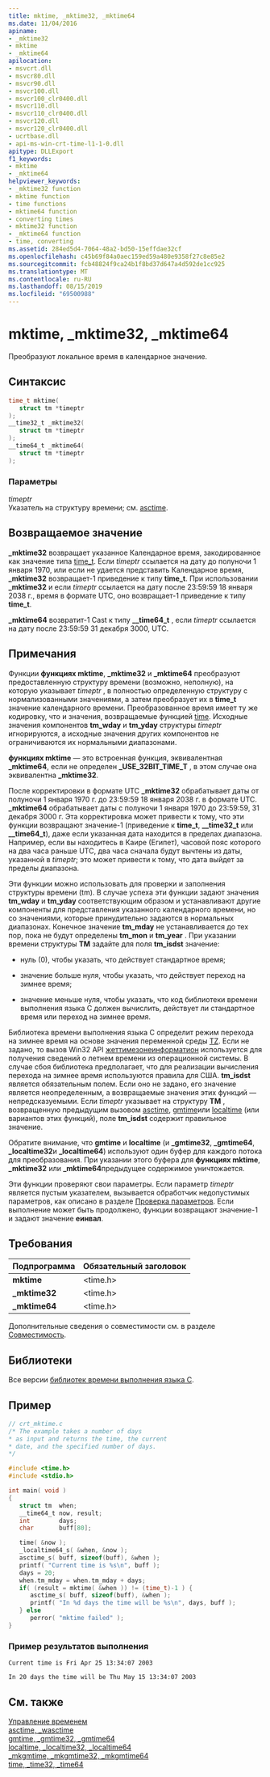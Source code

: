 ```yaml
---
title: mktime, _mktime32, _mktime64
ms.date: 11/04/2016
apiname:
- _mktime32
- mktime
- _mktime64
apilocation:
- msvcrt.dll
- msvcr80.dll
- msvcr90.dll
- msvcr100.dll
- msvcr100_clr0400.dll
- msvcr110.dll
- msvcr110_clr0400.dll
- msvcr120.dll
- msvcr120_clr0400.dll
- ucrtbase.dll
- api-ms-win-crt-time-l1-1-0.dll
apitype: DLLExport
f1_keywords:
- mktime
- _mktime64
helpviewer_keywords:
- _mktime32 function
- mktime function
- time functions
- mktime64 function
- converting times
- mktime32 function
- _mktime64 function
- time, converting
ms.assetid: 284ed5d4-7064-48a2-bd50-15effdae32cf
ms.openlocfilehash: c45b69f84a0aec159ed59a480e9358f27c8e85e2
ms.sourcegitcommit: fcb48824f9ca24b1f8bd37d647a4d592de1cc925
ms.translationtype: MT
ms.contentlocale: ru-RU
ms.lasthandoff: 08/15/2019
ms.locfileid: "69500988"
---
```

# <a name="mktime-_mktime32-_mktime64"></a>mktime, _mktime32, _mktime64

Преобразуют локальное время в календарное значение.

## <a name="syntax"></a>Синтаксис

```C
time_t mktime(
   struct tm *timeptr
);
__time32_t _mktime32(
   struct tm *timeptr
);
__time64_t _mktime64(
   struct tm *timeptr
);
```

### <a name="parameters"></a>Параметры

*timeptr*<br/>
Указатель на структуру времени; см. [asctime](asctime-wasctime.md).

## <a name="return-value"></a>Возвращаемое значение

**_mktime32** возвращает указанное Календарное время, закодированное как значение типа [time_t](../../c-runtime-library/standard-types.md). Если *timeptr* ссылается на дату до полуночи 1 января 1970, или если не удается представить Календарное время, **_mktime32** возвращает-1 приведение к типу **time_t**. При использовании **_mktime32** и если *timeptr* ссылается на дату после 23:59:59 18 января 2038 г., время в формате UTC, оно возвращает-1 приведение к типу **time_t**.

**_mktime64** возвратит-1 Cast к типу **__time64_t** , если *timeptr* ссылается на дату после 23:59:59 31 декабря 3000, UTC.

## <a name="remarks"></a>Примечания

Функции **функциях mktime**, **_mktime32** и **_mktime64** преобразуют предоставленную структуру времени (возможно, неполную), на которую указывает *timeptr* , в полностью определенную структуру с нормализованными значениями, а затем преобразует их в **time_t** значение календарного времени. Преобразованное время имеет ту же кодировку, что и значения, возвращаемые функцией [time](time-time32-time64.md). Исходные значения компонентов **tm_wday** и **tm_yday** структуры *timeptr* игнорируются, а исходные значения других компонентов не ограничиваются их нормальными диапазонами.

**функциях mktime** — это встроенная функция, эквивалентная **_mktime64**, если не определен **_USE_32BIT_TIME_T** , в этом случае она эквивалентна **_mktime32**.

После корректировки в формате UTC **_mktime32** обрабатывает даты от полуночи 1 января 1970 г. до 23:59:59 18 января 2038 г. в формате UTC. **_mktime64** обрабатывает даты с полуночи 1 января 1970 до 23:59:59, 31 декабря 3000 г. Эта корректировка может привести к тому, что эти функции возвращают значение-1 (приведение к **time_t**, **__time32_t** или **__time64_t**), даже если указанная дата находится в пределах диапазона. Например, если вы находитесь в Каире (Египет), часовой пояс которого на два часа раньше UTC, два часа сначала будут вычтены из даты, указанной в *timeptr*; это может привести к тому, что дата выйдет за пределы диапазона.

Эти функции можно использовать для проверки и заполнения структуры времени (tm). В случае успеха эти функции задают значения **tm_wday** и **tm_yday** соответствующим образом и устанавливают другие компоненты для представления указанного календарного времени, но со значениями, которые принудительно задаются в нормальных диапазонах. Конечное значение **tm_mday** не устанавливается до тех пор, пока не будут определены **tm_mon** и **tm_year** . При указании времени структуры **TM** задайте для поля **tm_isdst** значение:

- нуль (0), чтобы указать, что действует стандартное время;

- значение больше нуля, чтобы указать, что действует переход на зимнее время;

- значение меньше нуля, чтобы указать, что код библиотеки времени выполнения языка C должен вычислить, действует ли стандартное время или переход на зимнее время.

Библиотека времени выполнения языка C определит режим перехода на зимнее время на основе значения переменной среды [TZ](tzset.md). Если не задано, то вызов Win32 API [жеттимезонеинформатион](/windows/win32/api/timezoneapi/nf-timezoneapi-gettimezoneinformation) используется для получения сведений о летнем времени из операционной системы. В случае сбоя библиотека предполагает, что для реализации вычисления перехода на зимнее время используются правила для США. **tm_isdst** является обязательным полем. Если оно не задано, его значение является неопределенным, а возвращаемые значения этих функций — непредсказуемыми. Если *timeptr* указывает на структуру **TM** , возвращенную предыдущим вызовом [asctime](asctime-wasctime.md), [gmtime](gmtime-gmtime32-gmtime64.md)или [localtime](localtime-localtime32-localtime64.md) (или вариантов этих функций), поле **tm_isdst** содержит правильное значение.

Обратите внимание, что **gmtime** и **localtime** (и **_gmtime32**, **_gmtime64**, **_localtime32**и **_localtime64**) используют один буфер для каждого потока для преобразования. При указании этого буфера для **функциях mktime**, **_mktime32** или **_mktime64**предыдущее содержимое уничтожается.

Эти функции проверяют свои параметры. Если параметр *timeptr* является пустым указателем, вызывается обработчик недопустимых параметров, как описано в разделе [Проверка параметров](../../c-runtime-library/parameter-validation.md). Если выполнение может быть продолжено, функции возвращают значение-1 и задают значение **еинвал**.

## <a name="requirements"></a>Требования

|Подпрограмма|Обязательный заголовок|
|-------------|---------------------|
|**mktime**|\<time.h>|
|**_mktime32**|\<time.h>|
|**_mktime64**|\<time.h>|

Дополнительные сведения о совместимости см. в разделе [Совместимость](../../c-runtime-library/compatibility.md).

## <a name="libraries"></a>Библиотеки

Все версии [библиотек времени выполнения языка C](../../c-runtime-library/crt-library-features.md).

## <a name="example"></a>Пример

```C
// crt_mktime.c
/* The example takes a number of days
* as input and returns the time, the current
* date, and the specified number of days.
*/

#include <time.h>
#include <stdio.h>

int main( void )
{
   struct tm  when;
   __time64_t now, result;
   int        days;
   char       buff[80];

   time( &now );
   _localtime64_s( &when, &now );
   asctime_s( buff, sizeof(buff), &when );
   printf( "Current time is %s\n", buff );
   days = 20;
   when.tm_mday = when.tm_mday + days;
   if( (result = mktime( &when )) != (time_t)-1 ) {
      asctime_s( buff, sizeof(buff), &when );
      printf( "In %d days the time will be %s\n", days, buff );
   } else
      perror( "mktime failed" );
}
```

### <a name="sample-output"></a>Пример результатов выполнения

```Output
Current time is Fri Apr 25 13:34:07 2003

In 20 days the time will be Thu May 15 13:34:07 2003
```

## <a name="see-also"></a>См. также

[Управление временем](../../c-runtime-library/time-management.md)<br/>
[asctime, _wasctime](asctime-wasctime.md)<br/>
[gmtime, _gmtime32, _gmtime64](gmtime-gmtime32-gmtime64.md)<br/>
[localtime, _localtime32, _localtime64](localtime-localtime32-localtime64.md)<br/>
[_mkgmtime, _mkgmtime32, _mkgmtime64](mkgmtime-mkgmtime32-mkgmtime64.md)<br/>
[time, _time32, _time64](time-time32-time64.md)<br/>
